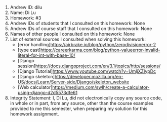 1) Andrew ID: dilu
2) Name: Di Lu
3) Homework: #3
4) Andrew IDs of students that I consulted on this homework: None
5) Andrew IDs of course staff that I consulted on this homework: None
6) Names of other people I consulted on this homework: None
7) List of external sources I consulted when solving this homework:
   * [error handling]https://airbrake.io/blog/python/zerodivisionerror-2
   * [type cast]https://careerkarma.com/blog/python-valueerror-invalid-literal-for-int-with-base-10/
   * [Django session]https://docs.djangoproject.com/en/3.1/topics/http/sessions/
    * [Django Tutorial]https://www.youtube.com/watch?v=UmljXZIypDc
    * [Django skeleton]https://developer.mozilla.org/en-US/docs/Learn/Server-side/Django/skeleton_website
    * [Web calculator]https://medium.com/swlh/create-a-calculator-using-django-d2d5573dfe61
8) Integrity Statement: I, Di Lu, did not electronically copy any
source code, in whole or in part, from any source, other than the course
examples provided to me this semester, when preparing my solution for this
homework assignment.    